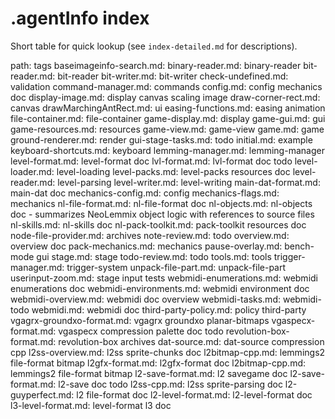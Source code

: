 # .agentInfo index


Short table for quick lookup (see `index-detailed.md` for descriptions).

path: tags
baseimageinfo-search.md: 
binary-reader.md: binary-reader
bit-reader.md: bit-reader
bit-writer.md: bit-writer
check-undefined.md: validation
command-manager.md: commands
config.md: config mechanics doc
display-image.md: display canvas scaling image
draw-corner-rect.md: canvas
drawMarchingAntRect.md: ui
easing-functions.md: easing animation
file-container.md: file-container
game-display.md: display
game-gui.md: gui
game-resources.md: resources
game-view.md: game-view
game.md: game
ground-renderer.md: render
gui-stage-tasks.md: todo
initial.md: example
keyboard-shortcuts.md: keyboard
lemming-manager.md: lemming-manager
level-format.md: level-format doc
lvl-format.md: lvl-format doc todo
level-loader.md: level-loading
level-packs.md: level-packs resources doc
level-reader.md: level-parsing
level-writer.md: level-writing
main-dat-format.md: main-dat doc
mechanics-config.md: config
mechanics-flags.md: mechanics
nl-file-format.md: nl-file-format doc
nl-objects.md: nl-objects doc - summarizes NeoLemmix object logic with references to source files
nl-skills.md: nl-skills doc
nl-pack-toolkit.md: pack-toolkit resources doc
node-file-provider.md: archives
note-review.md: todo
overview.md: overview doc
pack-mechanics.md: mechanics
pause-overlay.md: bench-mode gui
stage.md: stage
todo-review.md: todo
tools.md: tools
trigger-manager.md: trigger-system
unpack-file-part.md: unpack-file-part
userinput-zoom.md: stage input tests
webmidi-enumerations.md: webmidi enumerations doc
webmidi-environments.md: webmidi environment doc
webmidi-overview.md: webmidi doc overview
webmidi-tasks.md: webmidi-todo
webmidi.md: webmidi doc
third-party-policy.md: policy third-party
vgagrx-groundxo-format.md: vgagrx groundxo planar-bitmaps
vgaspecx-format.md: vgaspecx compression palette doc todo
revolution-box-format.md: revolution-box archives
dat-source.md: dat-source compression cpp
l2ss-overview.md: l2ss sprite-chunks doc
l2bitmap-cpp.md: lemmings2 file-format bitmap
l2gfx-format.md: l2gfx-format doc
l2bitmap-cpp.md: lemmings2 file-format bitmap
l2-save-format.md: l2 savegame doc
l2-save-format.md: l2-save doc todo
l2ss-cpp.md: l2ss sprite-parsing doc
l2-guyperfect.md: l2 file-format doc
l2-level-format.md: l2-level-format doc
l3-level-format.md: level-format l3 doc